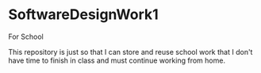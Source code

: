 # SoftwareDesignWork1
For School

This repository is just so that I can store and reuse school work that I don't have time to finish in class and must continue working from home.
